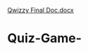[Qwizzy Final Doc.docx](https://github.com/user-attachments/files/21088627/Qwizzy.Final.Doc.docx)
# Quiz-Game-

